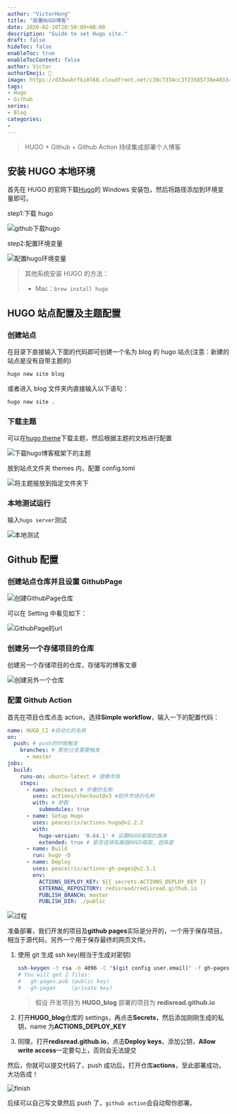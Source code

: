 ```yaml
---
author: "VictorHong"
title: "部署HUGO博客"
date: 2020-02-10T20:50:09+08:00
description: "Guide to set Hugo site."
draft: false
hideToc: false
enableToc: true
enableTocContent: false
author: Victor
authorEmoji: 👻
image: https://d33wubrfki0l68.cloudfront.net/c38c7334cc3f23585738e40334284fddcaf03d5e/2e17c/images/hugo-logo-wide.svg
tags: 
- Hugo
- Github
series:
- Blog
categories:
-
---
```




> HUGO + Github + Github Action 持续集成部署个人博客

## 安装 HUGO 本地环境

首先在 HUGO 的官网下载[Hugo](https://github.com/gohugoio/hugo/releases)的 Windows 安装包，然后将路径添加到环境变量即可。

step1:下载 hugo

![github下载hugo](https://cos.jiahongw.com/uPic/20200210172917.png)

step2:配置环境变量

![配置hugo环境变量](https://cos.jiahongw.com/uPic/20200210173107.png)

> 其他系统安装 HUGO 的方法：
>
> - Mac：`brew install hugo`

## HUGO 站点配置及主题配置

### 创建站点

在目录下直接输入下面的代码即可创建一个名为 blog 的 hugo 站点(注意：新建的站点是没有自带主题的)

```bash
hugo new site blog
```

或者进入 blog 文件夹内直接输入以下语句：

```bash
hugo new site .
```

### 下载主题

可以在[hugo theme](https://themes.gohugo.io/)下载主题，然后根据主题的文档进行配置

![下载hugo博客框架下的主题](https://cos.jiahongw.com/uPic/20200210173607.png)

放到站点文件夹 themes 内，配置 config.toml

![将主题报放到指定文件夹下](https://cos.jiahongw.com/uPic/20200210173725.png)

### 本地测试运行

输入`hugo server`测试

![本地测试](https://cos.jiahongw.com/uPic/20200210173950.png)

## Github 配置

### 创建站点仓库并且设置 GithubPage

![创建GithubPage仓库](https://cos.jiahongw.com/uPic/20200210174906.png)

可以在 Setting 中看见如下：

![GithubPage的url](https://cos.jiahongw.com/uPic/20200210175031.png)

### 创建另一个存储项目的仓库

创建另一个存储项目的仓库，存储写的博客文章

![创建另外一个仓库](https://cos.jiahongw.com/uPic/20200210175700.png)

### 配置 Github Action

首先在项目仓库点击 action，选择**Simple workflow**，输入一下的配置代码：

```yml
name: HUGO_CI #自动化的名称
on:
  push: # push的时候触发
    branches: # 那些分支需要触发
      - master
jobs:
  build:
    runs-on: ubuntu-latest # 镜像市场
    steps:
      - name: checkout # 步骤的名称
        uses: actions/checkout@v3 #软件市场的名称
        with: # 参数
          submodules: true
      - name: Setup Hugo
        uses: peaceiris/actions-hugo@v2.2.2
        with:
          hugo-version: '0.64.1' # 设置HUGO框架的版本
          extended: true # 是否选择拓展版HUGO框架，选择是
      - name: Build
        run: hugo -D
      - name: Deploy
        uses: peaceiris/actions-gh-pages@v2.5.1
        env:
          ACTIONS_DEPLOY_KEY: ${{ secrets.ACTIONS_DEPLOY_KEY }}
          EXTERNAL_REPOSITORY: redisread/redisread.github.io
          PUBLISH_BRANCH: master
          PUBLISH_DIR: ./public

```

![过程](https://cos.jiahongw.com/uPic/20200211012715.png)

准备部署，我们开发的项目及**github pages**实际是分开的，一个用于保存项目，相当于源代码，另外一个用于保存最终的网页文件。

1. 使用 git 生成 ssh key(相当于生成对密钥)

   ```bash
   ssh-keygen -t rsa -b 4096 -C "$(git config user.email)" -f gh-pages -N ""
   # You will get 2 files:
   #   gh-pages.pub (public key)
   #   gh-pages     (private key)
   ```

   > 假设 开发项目为 **HUGO_blog** 部署的项目为 **redisread.github.io**

2. 打开**HUGO_blog**仓库的 settings，再点击**Secrets**，然后添加刚刚生成的私钥，name 为**ACTIONS_DEPLOY_KEY**

3. 同理，打开**redisread.github.io**，点击**Deploy keys**，添加公钥，**Allow write access**一定要勾上，否则会无法提交

然后，你就可以提交代码了，push 成功后，打开仓库**actions**，至此部署成功，大功告成！

![finish](https://cos.jiahongw.com/uPic/BrGxitRSbFDlLko.png)

后续可以自己写文章然后 push 了，`github action`会自动帮你部署。
